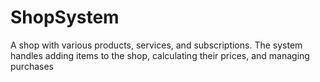 # ShopSystem
A shop with various products, services, and subscriptions. The system handles adding items to the shop, calculating their prices, and managing purchases
